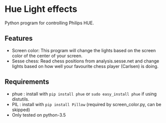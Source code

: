 # Hue Light effects
Python program for controlling Philips HUE.

## Features
- Screen color: This program will change the lights based on the screen color of the center of your screen.
- Sesse chess: Read chess positions from analysis.sesse.net and change lights based on how well your favourite chess player (Carlsen) is doing.

## Requirements
- phue : install with `pip install phue` or `sudo easy_install phue` if using distutils.
- PIL : install with `pip install Pillow` (required by screen_color.py, can be skipped)
- Only tested on python-3.5
